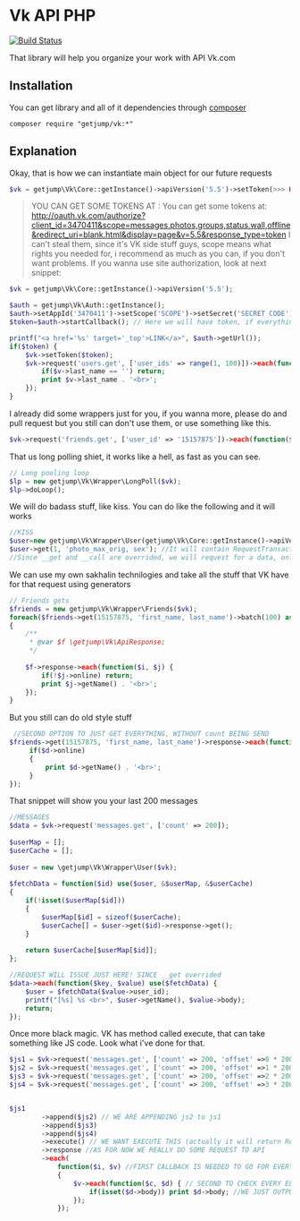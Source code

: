 # Vk API PHP

[![Build Status](https://travis-ci.org/getjump/VkApiPHP.svg?branch=master)](https://travis-ci.org/getjump/VkApiPHP)

That library will help you organize your work with API Vk.com

## Installation

You can get library and all of it dependencies through [composer](https://getcomposer.org/)

`composer require "getjump/vk:*"`

## Explanation

Okay, that is how we can instantiate main object for our future requests

```php
$vk = getjump\Vk\Core::getInstance()->apiVersion('5.5')->setToken(>>> HERE YOUR TOKENS GOES <<<);
```

>YOU CAN GET SOME TOKENS AT : 
>You can get some tokens at:
>http://oauth.vk.com/authorize?client_id=3470411&scope=messages,photos,groups,status,wall,offline&redirect_uri=blank.html&display=page&v=5.5&response_type=token
>I can't steal them, since it's VK side stuff guys, scope means what rights you needed for, i recommend as much as you can, if you don't want problems.
If you wanna use site authorization, look at next snippet:

```php
$vk = getjump\Vk\Core::getInstance()->apiVersion('5.5');

$auth = getjump\Vk\Auth::getInstance();
$auth->setAppId('3470411')->setScope('SCOPE')->setSecret('SECRET CODE')->setRedirectUri('http://localhost/test.php'); // SETTING ENV
$token=$auth->startCallback(); // Here we will have token, if everything okay

printf("<a href='%s' target='_top'>LINK</a>", $auth->getUrl());
if($token) {
    $vk->setToken($token);
    $vk->request('users.get', ['user_ids' => range(1, 100)])->each(function($i, $v) {
        if($v->last_name == '') return;
        print $v->last_name . '<br>';
    });
}
```

I already did some wrappers just for you, if you wanna more, please do and pull request but you still can don't use them, or use something like this.

```php
$vk->request('friends.get', ['user_id' => '15157875'])->each(function($i, $v) {});
```

That us long polling shiet, it works like a hell, as fast as you can see.
```php
// Long pooling loop
$lp = new getjump\Vk\Wrapper\LongPoll($vk);
$lp->doLoop();
```

We will do badass stuff, like kiss. You can do like the following and it will works
```php
//KISS
$user=new getjump\Vk\Wrapper\User(getjump\Vk\Core::getInstance()->apiVersion('5.5'));
$user->get(1, 'photo_max_orig, sex'); //It will contain RequestTransaction, and will wait for your action, like getting response ->response or calling ->each(callback)
//Since __get and __call are overrided, we will request for a data, only when it neeeded
```

We can use my own sakhalin technilogies and take all the stuff that VK have for that request using generators
```php
// Friends gets
$friends = new getjump\Vk\Wrapper\Friends($vk);
foreach($friends->get(15157875, 'first_name, last_name')->batch(100) as $f) //BATCH MEAN $f WILL CONTAIN JUST 100 ELEMENTS, AND REQUEST WILL MADE FOR 100 ELEMENTS
{
    /**
     * @var $f \getjump\Vk\ApiResponse;
     */
 
    $f->response->each(function($i, $j) {
        if(!$j->online) return;
        print $j->getName() . '<br>';
    });
}
```

But you still can do old style stuff
```php
 //SECOND OPTION TO JUST GET EVERYTHING, WITHOUT count BEING SEND
$friends->get(15157875, 'first_name, last_name')->response->each(function($i, $d) {
     if($d->online)
     {
         print $d->getName() . '<br>';
     }
});
```

That snippet will show you your last 200 messages
```php
//MESSAGES
$data = $vk->request('messages.get', ['count' => 200]);
 
$userMap = [];
$userCache = [];
 
$user = new \getjump\Vk\Wrapper\User($vk);
 
$fetchData = function($id) use($user, &$userMap, &$userCache)
{
    if(!isset($userMap[$id]))
    {
        $userMap[$id] = sizeof($userCache);
        $userCache[] = $user->get($id)->response->get();
    }
 
    return $userCache[$userMap[$id]];
};

//REQUEST WILL ISSUE JUST HERE! SINCE __get overrided
$data->each(function($key, $value) use($fetchData) {
    $user = $fetchData($value->user_id);
    printf("[%s] %s <br>", $user->getName(), $value->body);
    return;
});
```

Once more black magic. VK has method called execute, that can take something like JS code. Look what i've done for that.
```php
$js1 = $vk->request('messages.get', ['count' => 200, 'offset' =>0 * 200])->toJs(); //IT WILL RETURN VkJs object
$js2 = $vk->request('messages.get', ['count' => 200, 'offset' =>1 * 200])->toJs();
$js3 = $vk->request('messages.get', ['count' => 200, 'offset' =>2 * 200])->toJs();
$js4 = $vk->request('messages.get', ['count' => 200, 'offset' =>3 * 200])->toJs();


$js1
        ->append($js2) // WE ARE APPENDING js2 to js1
        ->append($js3)
        ->append($js4) 
        ->execute() // WE WANT EXECUTE THIS (actually it will return RequestTransaction)
        ->response //AS FOR NOW WE REALLY DO SOME REQUEST TO API 
        ->each(
            function($i, $v) //FIRST CALLBACK IS NEEDED TO GO FOR EVERY PART OF RESPONSE, ARRAY WITH 4-ELS IN OUR CASE
            {
                $v->each(function($c, $d) { // SECOND TO CHECK EVERY ELEMENTS IN ARRAY WITH 200 ELEMENTS
                    if(isset($d->body)) print $d->body; //WE JUST OUTPUTTING MESSAGE IF IT SET
                });
            });
            
```
